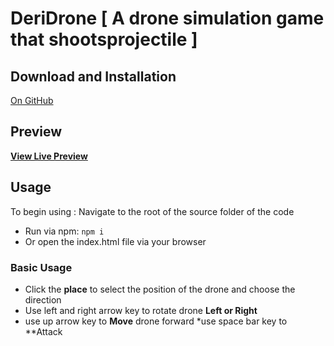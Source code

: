 # DeriDrone [ A drone simulation game that shootsprojectile ]

## Download and Installation
[On GitHub](https://github.com/lsmucassi/deridrone/)
## Preview
**[View Live Preview](http://www.deridrone.unaux.com/)**

## Usage

To begin using : Navigate to the root of the source folder of the code
* Run via npm: `npm i `
* Or open the index.html file via your browser



### Basic Usage

* Click the **place** to select the position of the drone and choose the direction
* Use left and right arrow key to rotate drone **Left or Right**
* use up arrow key to **Move** drone forward
*use space bar key to **Attack
